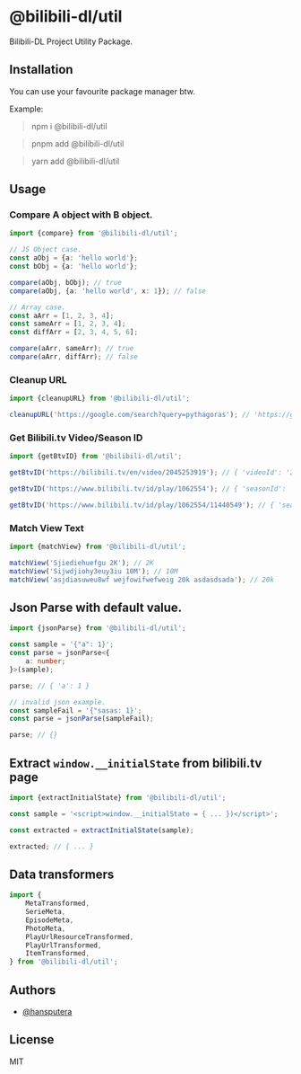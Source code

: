 # @bilibili-dl/util

Bilibili-DL Project Utility Package.

## Installation

You can use your favourite package manager btw.

Example:

> npm i @bilibili-dl/util

> pnpm add @bilibili-dl/util

> yarn add @bilibili-dl/util

## Usage

### Compare A object with B object.

```ts
import {compare} from '@bilibili-dl/util';

// JS Object case.
const aObj = {a: 'hello world'};
const bObj = {a: 'hello world'};

compare(aObj, bObj); // true
compare(aObj, {a: 'hello world', x: 1}); // false

// Array case.
const aArr = [1, 2, 3, 4];
const sameArr = [1, 2, 3, 4];
const diffArr = [2, 3, 4, 5, 6];

compare(aArr, sameArr); // true
compare(aArr, diffArr); // false
```

### Cleanup URL

```ts
import {cleanupURL} from '@bilibili-dl/util';

cleanupURL('https://google.com/search?query=pythagoras'); // 'https://google.com/search'
```

### Get Bilibili.tv Video/Season ID

```ts
import {getBtvID} from '@bilibili-dl/util';

getBtvID('https://bilibili.tv/en/video/2045253919'); // { 'videoId': '2045253919' }

getBtvID('https://www.bilibili.tv/id/play/1062554'); // { 'seasonId': '1062554', 'videoId': '-' }

getBtvID('https://www.bilibili.tv/id/play/1062554/11440549'); // { 'seasonId': '1062554', 'videoId': '11440549' }
```

### Match View Text

```ts
import {matchView} from '@bilibili-dl/util';

matchView('Sjiediehuefgu 2K'); // 2K
matchView('Sijwdjiohy3euy3iu 10M'); // 10M
matchView('asjdiasuweu8wf wejfowifwefweig 20k asdasdsada'); // 20k
```

## Json Parse with default value.

```ts
import {jsonParse} from '@bilibili-dl/util';

const sample = '{"a": 1}';
const parse = jsonParse<{
    a: number;
}>(sample);

parse; // { 'a': 1 }

// invalid json example.
const sampleFail = '{"sasas: 1}';
const parse = jsonParse(sampleFail);

parse; // {}
```

## Extract `window.__initialState` from bilibili.tv page

```ts
import {extractInitialState} from '@bilibili-dl/util';

const sample = '<script>window.__initialState = { ... })</script>';

const extracted = extractInitialState(sample);

extracted; // { ... }
```

## Data transformers

```ts
import {
    MetaTransformed,
    SerieMeta,
    EpisodeMeta,
    PhotoMeta,
    PlayUrlResourceTransformed,
    PlayUrlTransformed,
    ItemTransformed,
} from '@bilibili-dl/util';
```

## Authors

-   [@hansputera](https://github.com/hansputera)

## License

MIT
